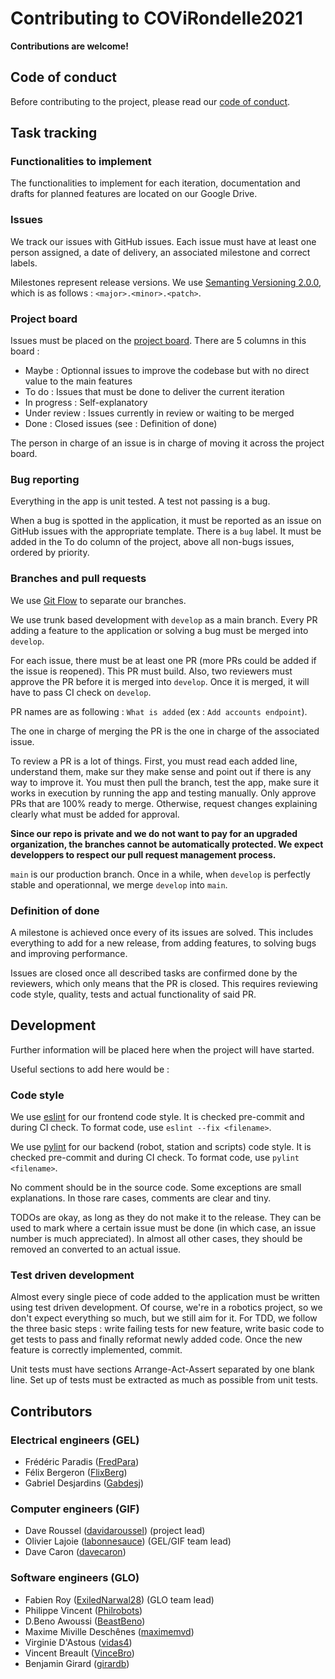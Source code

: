 # Contributing to COViRondelle2021

**Contributions are welcome!**

## Code of conduct

Before contributing to the project, please read our [code of conduct](CODE_OF_CONDUCT.md).

## Task tracking

### Functionalities to implement

The functionalities to implement for each iteration, documentation and drafts for planned features are located on our Google Drive.

### Issues

We track our issues with GitHub issues. Each issue must have at least one person assigned, a date of delivery, an associated milestone and correct labels.

Milestones represent release versions. We use [Semanting Versioning 2.0.0](https://semver.org/), which is as follows : `<major>.<minor>.<patch>`.

### Project board

Issues must be placed on the [project board](https://github.com/GLO3013-E4/COViRondelle2021/projects/1). There are 5 columns in this board : 

- Maybe : Optionnal issues to improve the codebase but with no direct value to the main features
- To do : Issues that must be done to deliver the current iteration
- In progress : Self-explanatory
- Under review : Issues currently in review or waiting to be merged
- Done : Closed issues (see : Definition of done)

The person in charge of an issue is in charge of moving it across the project board.

### Bug reporting

Everything in the app is unit tested. A test not passing is a bug.

When a bug is spotted in the application, it must be reported as an issue on GitHub issues with the appropriate template. There is a `bug` label. It must be added in the To do column of the project, above all non-bugs issues, ordered by priority.

### Branches and pull requests

We use [Git Flow](https://nvie.com/posts/a-successful-git-branching-model/) to separate our branches.

We use trunk based development with `develop` as a main branch. Every PR adding a feature to the application or solving a bug must be merged into `develop`.

For each issue, there must be at least one PR (more PRs could be added if the issue is reopened). This PR must build. Also, two reviewers must approve the PR before it is merged into `develop`. Once it is merged, it will have to pass CI check on `develop`.

PR names are as following : `What is added` (ex : `Add accounts endpoint`).

The one in charge of merging the PR is the one in charge of the associated issue.

To review a PR is a lot of things. First, you must read each added line, understand them, make sur they make sense and point out if there is any way to improve it. You must then pull the branch, test the app, make sure it works in execution by running the app and testing manually. Only approve PRs that are 100% ready to merge. Otherwise, request changes explaining clearly what must be added for approval.

**Since our repo is private and we do not want to pay for an upgraded organization, the branches cannot be automatically protected. We expect developpers to respect our pull request management process.**

`main` is our production branch. Once in a while, when `develop` is perfectly stable and operationnal, we merge `develop` into `main`.

### Definition of done

A milestone is achieved once every of its issues are solved. This includes everything to add for a new release, from adding features, to solving bugs and improving performance.

Issues are closed once all described tasks are confirmed done by the reviewers, which only means that the PR is closed. This requires reviewing code style, quality, tests and actual functionality of said PR.

## Development

Further information will be placed here when the project will have started.

Useful sections to add here would be : 

### Code style

We use [eslint](https://eslint.org/) for our frontend code style. It is checked pre-commit and during CI check. To format code, use `eslint --fix <filename>`.

We use [pylint](https://www.pylint.org/) for our backend (robot, station and scripts) code style. It is checked pre-commit and during CI check. To format code, use `pylint <filename>`.

No comment should be in the source code. Some exceptions are small explanations. In those rare cases, comments are clear and tiny.

TODOs are okay, as long as they do not make it to the release. They can be used to mark where a certain issue must be done (in which case, an issue number is much appreciated). In almost all other cases, they should be removed an converted to an actual issue.

### Test driven development

Almost every single piece of code added to the application must be written using test driven development. Of course, we're in a robotics project, so we don't expect everything so much, but we still aim for it. For TDD, we follow the three basic steps : write failing tests for new feature, write basic code to get tests to pass and finally reformat newly added code. Once the new feature is correctly implemented, commit.

Unit tests must have sections Arrange-Act-Assert separated by one blank line. Set up of tests must be extracted as much as possible from unit tests.

## Contributors

### Electrical engineers (GEL)

- Frédéric Paradis ([FredPara](https://github.com/FredPara))
- Félix Bergeron ([FlixBerg](https://github.com/FlixBerg))
- Gabriel Desjardins ([Gabdesj](https://github.com/Gabdesj))

### Computer engineers (GIF)

- Dave Roussel ([davidaroussel](https://github.com/davidaroussel)) (project lead)
- Olivier Lajoie ([labonnesauce](https://github.com/labonnesauce)) (GEL/GIF team lead)
- Dave Caron ([davecaron](https://github.com/davecaron))

### Software engineers (GLO)

- Fabien Roy ([ExiledNarwal28](https://github.com/ExiledNarwal28)) (GLO team lead)
- Philippe Vincent ([Philrobots](https://github.com/Philrobots))
- D.Beno Awoussi ([BeastBeno](https://github.com/BeastBeno))
- Maxime Miville Deschênes ([maximemvd](https://github.com/maximemvd))
- Virginie D'Astous ([vidas4](https://github.com/vidas4))
- Vincent Breault ([VinceBro](https://github.com/VinceBro))
- Benjamin Girard ([girardb](https://github.com/girardb))
